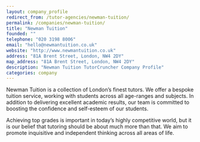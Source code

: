 ```yaml
---
layout: company_profile
redirect_from: /tutor-agencies/newman-tuition/
permalink: /companies/newman-tuition/
title: "Newman Tuition"
founded: ""
telephone: "020 3198 8006"
email: "hello@newmantuition.co.uk"
website: "http://www.newmantuition.co.uk"
address: "81A Brent Street, London, NW4 2DY"
map_address: "81A Brent Street, London, NW4 2DY"
description: "Newman Tuition TutorCruncher Company Profile"
categories: company
---
```

Newman Tuition is a collection of London’s finest tutors. We offer a bespoke tuition service, working with students across all age-ranges and subjects. In addition to delivering excellent academic results, our team is committed to boosting the confidence and self-esteem of our students.

Achieving top grades is important in today’s highly competitive world, but it is our belief that tutoring should be about much more than that. We aim to promote inquisitive and independent thinking across all areas of life.